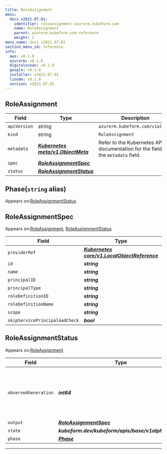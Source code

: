 ```yaml
---
title: RoleAssignment
menu:
  docs_v2021.07.01:
    identifier: roleassignment-azurerm.kubeform.com
    name: RoleAssignment
    parent: azurerm.kubeform.com-reference
    weight: 1
menu_name: docs_v2021.07.01
section_menu_id: reference
info:
  aws: v0.1.0
  azurerm: v0.1.0
  digitalocean: v0.1.0
  google: v0.1.0
  installer: v2021.07.01
  linode: v0.1.0
  version: v2021.07.01
---
```


## RoleAssignment
| Field | Type | Description |
| ------ | ----- | ----------- |
| `apiVersion` | string | `azurerm.kubeform.com/v1alpha1` |
|    `kind` | string | `RoleAssignment` |
| `metadata` | ***[Kubernetes meta/v1.ObjectMeta](https://v1-18.docs.kubernetes.io/docs/reference/generated/kubernetes-api/v1.18/#objectmeta-v1-meta)***|Refer to the Kubernetes API documentation for the fields of the `metadata` field.|
| `spec` | ***[RoleAssignmentSpec](#roleassignmentspec)***||
| `status` | ***[RoleAssignmentStatus](#roleassignmentstatus)***||
## Phase(`string` alias)

Appears on:[RoleAssignmentStatus](#roleassignmentstatus)

## RoleAssignmentSpec

Appears on:[RoleAssignment](#roleassignment), [RoleAssignmentStatus](#roleassignmentstatus)

| Field | Type | Description |
| ------ | ----- | ----------- |
| `providerRef` | ***[Kubernetes core/v1.LocalObjectReference](https://v1-18.docs.kubernetes.io/docs/reference/generated/kubernetes-api/v1.18/#localobjectreference-v1-core)***||
| `id` | ***string***||
| `name` | ***string***| ***(Optional)*** |
| `principalID` | ***string***||
| `principalType` | ***string***| ***(Optional)*** |
| `roleDefinitionID` | ***string***| ***(Optional)*** |
| `roleDefinitionName` | ***string***| ***(Optional)*** |
| `scope` | ***string***||
| `skipServicePrincipalAadCheck` | ***bool***| ***(Optional)*** |
## RoleAssignmentStatus

Appears on:[RoleAssignment](#roleassignment)

| Field | Type | Description |
| ------ | ----- | ----------- |
| `observedGeneration` | ***int64***| ***(Optional)*** Resource generation, which is updated on mutation by the API Server.|
| `output` | ***[RoleAssignmentSpec](#roleassignmentspec)***| ***(Optional)*** |
| `state` | ***kubeform.dev/kubeform/apis/base/v1alpha1.State***| ***(Optional)*** |
| `phase` | ***[Phase](#phase)***| ***(Optional)*** |
---
